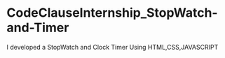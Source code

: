# CodeClauseInternship_StopWatch-and-Timer
 I developed a StopWatch and Clock Timer Using HTML,CSS,JAVASCRIPT
